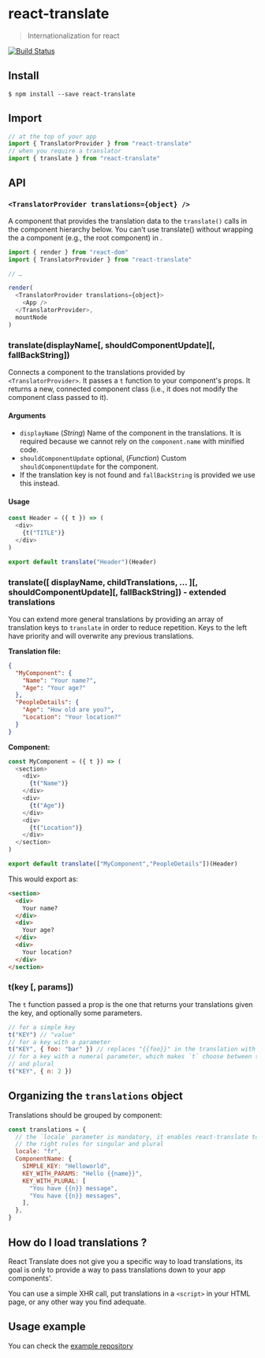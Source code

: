 # react-translate

> Internationalization for react

[![Build Status](https://travis-ci.org/bloodyowl/react-translate.svg?branch=master)](https://travis-ci.org/bloodyowl/react-translate)

## Install

```console
$ npm install --save react-translate
```

## Import

```javascript
// at the top of your app
import { TranslatorProvider } from "react-translate"
// when you require a translator
import { translate } from "react-translate"
```

## API

### `<TranslatorProvider translations={object} />`

A component that provides the translation data to the `translate()` calls in the component hierarchy below.
You can't use translate() without wrapping the a component (e.g., the root component) in <TranslatorProvider>.

```javascript
import { render } from "react-dom"
import { TranslatorProvider } from "react-translate"

// …

render(
  <TranslatorProvider translations={object}>
    <App />
  </TranslatorProvider>,
  mountNode
)
```

### translate(displayName[, shouldComponentUpdate][, fallBackString])

Connects a component to the translations provided by `<TranslatorProvider>`. It passes a `t` function to your component's props. It returns a new, connected component class (i.e., it does not modify the component class passed to it).

#### Arguments

- `displayName` (*String*) Name of the component in the translations. It is required because we cannot rely on the `component.name` with minified code.
- `shouldComponentUpdate` optional, (*Function*) Custom `shouldComponentUpdate` for the component.
- If the translation key is not found and `fallBackString` is provided we use this instead.

#### Usage

```javascript
const Header = ({ t }) => (
  <div>
    {t("TITLE")}
  </div>
)

export default translate("Header")(Header)
```


### translate([ displayName, childTranslations, ... ][, shouldComponentUpdate][, fallBackString]) - extended translations

You can extend more general translations by providing an array of translation keys to `translate` in order to reduce repetition. Keys to the left have priority and will overwrite any previous translations.


**Translation file:**
```json
{
  "MyComponent": {
    "Name": "Your name?",
    "Age": "Your age?"
  },
  "PeopleDetails": {
    "Age": "How old are you?",
    "Location": "Your location?"
  }
}
```

**Component:**
```javascript
const MyComponent = ({ t }) => (
  <section>
    <div>
      {t("Name")}
    </div>
    <div>
      {t("Age")}
    </div>
    <div>
      {t("Location")}
    </div>
  </section>
)

export default translate(["MyComponent","PeopleDetails"])(Header)
```

This would export as:
```html
<section>
  <div>
    Your name?
  </div>
  <div>
    Your age?
  </div>
  <div>
    Your location?
  </div>
</section>
```

### t(key [, params])

The `t` function passed a prop is the one that returns your translations given the key, and optionally some parameters.

```javascript
// for a simple key
t("KEY") // "value"
// for a key with a parameter
t("KEY", { foo: "bar" }) // replaces "{{foo}}" in the translation with "bar"
// for a key with a numeral parameter, which makes `t` choose between singular
// and plural
t("KEY", { n: 2 })
```

## Organizing the `translations` object

Translations should be grouped by component:

```js
const translations = {
  // the `locale` parameter is mandatory, it enables react-translate to use
  // the right rules for singular and plural
  locale: "fr",
  ComponentName: {
    SIMPLE_KEY: "Helloworld",
    KEY_WITH_PARAMS: "Hello {{name}}",
    KEY_WITH_PLURAL: [
      "You have {{n}} message",
      "You have {{n}} messages",
    ],
  },
}
```

## How do I load translations ?

React Translate does not give you a specific way to load translations, its goal is only to provide a way to pass translations down to your app components'.

You can use a simple XHR call, put translations in a `<script>` in
your HTML page, or any other way you find adequate.

## Usage example

You can check the [example repository](https://github.com/bloodyowl/react-translate-example)
